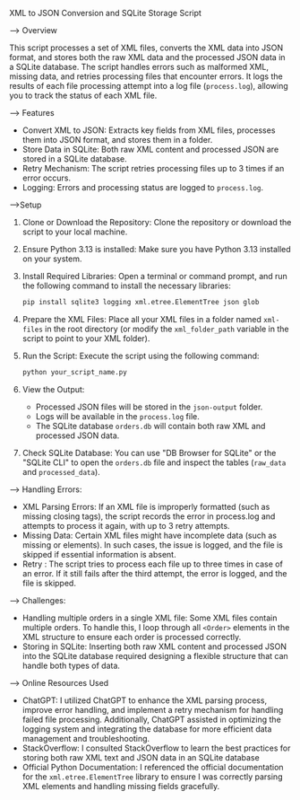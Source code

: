 
 XML to JSON Conversion and SQLite Storage Script

--> Overview

This script processes a set of XML files, converts the XML data into JSON format, and stores both the raw XML data and the processed JSON data in a SQLite database. The script handles errors such as malformed XML, missing data, and retries processing files that encounter errors. It logs the results of each file processing attempt into a log file (`process.log`), allowing you to track the status of each XML file.

--> Features
- Convert XML to JSON: Extracts key fields from XML files, processes them into JSON format, and stores them in a folder.
- Store Data in SQLite: Both raw XML content and processed JSON are stored in a SQLite database.
- Retry Mechanism: The script retries processing files up to 3 times if an error occurs.
- Logging: Errors and processing status are logged to `process.log`.

-->Setup

1. Clone or Download the Repository:
   Clone the repository or download the script to your local machine.

2. Ensure Python 3.13 is installed:
   Make sure you have Python 3.13 installed on your system.

3. Install Required Libraries:
   Open a terminal or command prompt, and run the following command to install the necessary libraries:
   ```bash
   pip install sqlite3 logging xml.etree.ElementTree json glob
   ```

4. Prepare the XML Files:
   Place all your XML files in a folder named `xml-files` in the root directory (or modify the `xml_folder_path` variable in the script to point to your XML folder).

5. Run the Script:
   Execute the script using the following command:
   ```bash
   python your_script_name.py
   ```

6. View the Output:
   - Processed JSON files will be stored in the `json-output` folder.
   - Logs will be available in the `process.log` file.
   - The SQLite database `orders.db` will contain both raw XML and processed JSON data.

7. Check SQLite Database:
   You can use "DB Browser for SQLite" or the "SQLite CLI" to open the `orders.db` file and inspect the tables (`raw_data` and `processed_data`).


--> Handling Errors:
- XML Parsing Errors: If an XML file is improperly formatted (such as missing closing tags), the script records the error in process.log and attempts to process it again, with up to 3 retry attempts.
- Missing Data: Certain XML files might have incomplete data (such as missing <Customer> or <Products> elements). In such cases, the issue is logged, and the file is skipped if essential information is absent.
- Retry : The script tries to process each file up to three times in case of an error. If it still fails after the third attempt, the error is logged, and the file is skipped.

--> Challenges:
- Handling multiple orders in a single XML file: Some XML files contain multiple orders. To handle this, I loop through all `<Order>` elements in the XML structure to ensure each order is processed correctly.
- Storing in SQLite: Inserting both raw XML content and processed JSON into the SQLite database required designing a flexible structure that can handle both types of data.

--> Online Resources Used

- ChatGPT: I utilized ChatGPT to enhance the XML parsing process, improve error handling, and implement a retry mechanism for handling failed file processing. Additionally, ChatGPT assisted in optimizing the logging system and integrating the database for more efficient data management and troubleshooting.
- StackOverflow: I consulted StackOverflow to learn the best practices for storing both raw XML text and JSON data in an SQLite database
- Official Python Documentation: I referenced the official documentation for the `xml.etree.ElementTree` library to ensure I was correctly parsing XML elements and handling missing fields gracefully.

